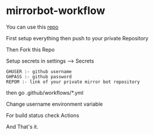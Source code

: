 # mirrorbot-workflow

You can use this [repo](https://github.com/magneto261290/magneto-python-aria)

First setup everything then push to your private Repository

Then Fork this Repo

Setup secrets in settings --> Secrets

```
GHUSER :- github username
GHPASS :- github password
REPOM :- link of your private mirror bot repository
```
then go .github/workflows/*.yml

Change username environment variable 

For build status check Actions

And That's it.


